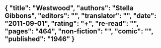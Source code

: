 {
 "title": "Westwood",
 "authors": "Stella Gibbons",
 "editors": "",
 "translator": "",
 "date": "2011-09-01",
 "rating": "+",
 "re-read": "",
 "pages": "464",
 "non-fiction": "",
 "comic": "",
 "published": "1946"
}
---

